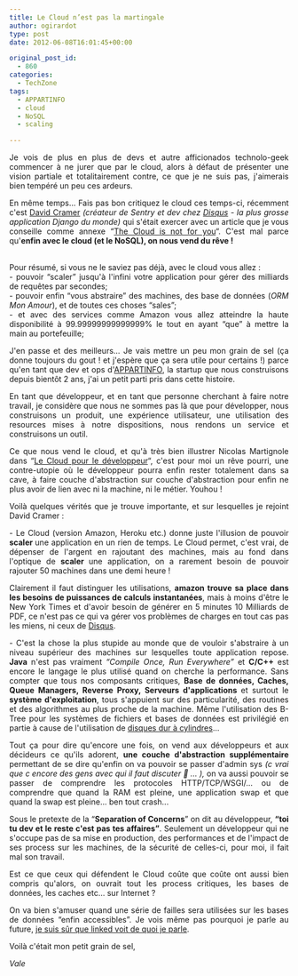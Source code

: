 ```yaml
---
title: Le Cloud n’est pas la martingale
author: ogirardot
type: post
date: 2012-06-08T16:01:45+00:00

original_post_id:
  - 860
categories:
  - TechZone
tags:
  - APPARTINFO
  - cloud
  - NoSQL
  - scaling

---
```

<p style="text-align:justify;">
  Je vois de plus en plus de devs et autre afficionados technolo-geek commencer à ne jurer que par le cloud, alors à défaut de présenter une vision partiale et totalitairement contre, ce que je ne suis pas, j'aimerais bien tempéré un peu ces ardeurs.
</p>
<!--more-->

<p style="text-align:justify;">
  En même temps... Fais pas bon critiquez le cloud ces temps-ci, récemment c'est <a href="http://twitter.com/zeeg" target="_blank">David Cramer</a> <em>(créateur de Sentry et dev chez <a href="http://disqus.com/" target="_blank">Disqus</a> - la plus grosse application Django du monde)</em> qui s'était exercer avec un article que je vous conseille comme annexe &#8220;<a href="http://justcramer.com/2012/06/02/the-cloud-is-not-for-you" target="_blank">The Cloud is not for you</a>&#8220;. C'est mal parce qu'<strong>enfin avec le cloud (et le NoSQL), on nous vend du rêve !</strong>
</p>

<p style="text-align:justify;">
  <strong></strong><br /> Pour résumé, si vous ne le saviez pas déjà, avec le cloud vous allez :<br /> - pouvoir &#8220;scaler&#8221; jusqu'à l'infini votre application pour gérer des milliards de requêtes par secondes;<br /> - pouvoir enfin &#8220;vous abstraire&#8221; des machines, des base de données (<em>ORM Mon Amour</em>), et de toutes ces choses &#8220;sales&#8221;;<br /> - et avec des services comme Amazon vous allez atteindre la haute disponibilité à 99.99999999999999% le tout en ayant &#8220;que&#8221; à mettre la main au portefeuille;
</p>

<p style="text-align:justify;">
  J'en passe et des meilleurs... Je vais mettre un peu mon grain de sel (ça donne toujours du gout ! et j'espère que ça sera utile pour certains !) parce qu'en tant que dev et ops d'<a href="http://www.appartinfo.com" target="_blank">APPARTINFO</a>, la startup que nous construisons depuis bientôt 2 ans, j'ai un petit parti pris dans cette histoire.
</p>

<p style="text-align:justify;">
  En tant que développeur, et en tant que personne cherchant à faire notre travail, je considère que nous ne sommes pas là que pour développer, nous construisons un produit, une expérience utilisateur, une utilisation des resources mises à notre dispositions, nous rendons un service et construisons un outil.
</p>

<p style="text-align:justify;">
  Ce que nous vend le cloud, et qu'à très bien illustrer Nicolas Martignole dans &#8220;<a href="http://www.touilleur-express.fr/2012/06/02/le-cloud-pour-le-developpeur/" target="_blank">Le Cloud pour le développeur</a>&#8220;, c'est pour moi un rêve pourri, une contre-utopie où le développeur pourra enfin rester totalement dans sa cave, à faire couche d'abstraction sur couche d'abstraction pour enfin ne plus avoir de lien avec ni la machine, ni le métier. Youhou !
</p>

<p style="text-align:justify;">
  Voilà quelques vérités que je trouve importante, et sur lesquelles je rejoint David Cramer :
</p>

<p style="text-align:justify;">
  - Le Cloud (version Amazon, Heroku etc.) donne juste l'illusion de pouvoir <strong>scaler </strong>une application en un rien de temps. Le Cloud permet, c'est vrai, de dépenser de l'argent en rajoutant des machines, mais au fond dans l'optique de <strong>scaler </strong>une application, on a rarement besoin de pouvoir rajouter 50 machines dans une demi heure !
</p>

<p style="text-align:justify;">
  Clairement il faut distinguer les utilisations, <strong>amazon trouve sa place dans les besoins de puissances de calculs instantanées</strong>, mais à moins d'être le New York Times et d'avoir besoin de générer en 5 minutes 10 Milliards de PDF, ce n'est pas ce qui va gérer vos problèmes de charges en tout cas pas les miens, ni ceux de <a href="http://disqus.com/" target="_blank">Disqus</a>.
</p>

<p style="text-align:justify;">
  - C'est la chose la plus stupide au monde que de vouloir s'abstraire à un niveau supérieur des machines sur lesquelles toute application repose. <strong>Java</strong> n'est pas vraiment <em>&#8220;Compile Once, Run Everywhere&#8221; </em> et <strong>C/C++</strong> est encore le langage le plus utilisé quand on cherche la performance. Sans compter que tous nos composants critiques, <strong>Base de données, Caches, Queue Managers, Reverse Proxy, </strong><strong>Serveurs d'applications </strong> et surtout le <strong>système d'exploitation</strong>, tous s'appuient sur des particularité, des routines et des algorithmes au plus proche de la machine. Même l'utilisation des B-Tree pour les systèmes de fichiers et bases de données est privilégié en partie à cause de l'utilisation de <a href="http://en.wikipedia.org/wiki/Cylinder-head-sector" target="_blank">disques dur à cylindres</a>...
</p>

<p style="text-align:justify;">
  Tout ça pour dire qu'encore une fois, on vend aux développeurs et aux décideurs ce qu'ils adorent, <strong>une couche d'abstraction supplémentaire</strong> permettant de se dire qu'enfin on va pouvoir se passer d'admin sys <em>(c vrai que c encore des gens avec qui il faut discuter 🙁 ... ), </em>on va aussi pouvoir se passer de comprendre les protocoles HTTP/TCP/WSGI/... ou de comprendre que quand la RAM est pleine, une application swap et que quand la swap est pleine... ben tout crash...
</p>

<p style="text-align:justify;">
  Sous le pretexte de la &#8220;<strong>Separation of Concerns</strong>&#8221; on dit au développeur, <strong>&#8220;toi tu dev et le reste c'est pas tes affaires&#8221;</strong>. Seulement un développeur qui ne s'occupe pas de sa mise en production, des performances et de l'impact de ses process sur les machines, de la sécurité de celles-ci, pour moi, il fait mal son travail.
</p>

<p style="text-align:justify;">
  Est ce que ceux qui défendent le Cloud coûte que coûte ont aussi bien compris qu'alors, on ouvrait tout les process critiques, les bases de données, les caches etc... sur Internet ?
</p>

<p style="text-align:justify;">
  On va bien s'amuser quand une série de failles sera utilisées sur les bases de données &#8220;enfin accessibles&#8221;. Je vois même pas pourquoi je parle au future, <a href="http://blog.linkedin.com/2012/06/07/taking-steps-to-protect-our-members/" target="_blank">je suis sûr que linked voit de quoi je parle</a>.
</p>

<p style="text-align:justify;">
  Voilà c'était mon petit grain de sel,
</p>

<p style="text-align:justify;">
  <em>Vale</em>
</p>